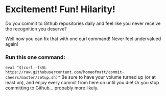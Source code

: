 # Excitement! Fun! Hilarity!
Do you commit to Github repositories daily and feel like you never receive the recognition you deserve?

Well now you can fix that with one curl command! Never feel undervalued again!

### Run this one command:
`eval "$(curl -fsSL https://raw.githubusercontent.com/homeofmatt/commit-cheers/master/setup.sh)"`
Be sure to have your volume turned up (or at least on), and enjoy every commit from here on until you die! Or you stop committing to Github... probably more likely.
